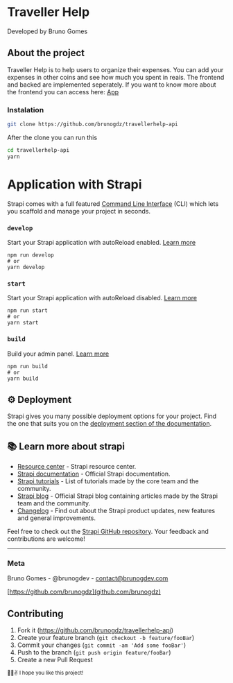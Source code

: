 # Traveller Help

Developed by Bruno Gomes

## About the project

Traveller Help is to help users to organize their expenses. You can add your expenses in other coins and see how much you spent in reais. The frontend and backed are implemented seperately. If you want to know more about the frontend you can access here: <a href="https://github.com/brunogdz/travellerhelp">App</a>

### Instalation  

```sh 
git clone https://github.com/brunogdz/travellerhelp-api
```
After the clone you can run this

```sh
cd travellerhelp-api
yarn
```

# Application with Strapi

Strapi comes with a full featured [Command Line Interface](https://docs.strapi.io/developer-docs/latest/developer-resources/cli/CLI.html) (CLI) which lets you scaffold and manage your project in seconds.

### `develop`

Start your Strapi application with autoReload enabled. [Learn more](https://docs.strapi.io/developer-docs/latest/developer-resources/cli/CLI.html#strapi-develop)

```
npm run develop
# or
yarn develop
```

### `start`

Start your Strapi application with autoReload disabled. [Learn more](https://docs.strapi.io/developer-docs/latest/developer-resources/cli/CLI.html#strapi-start)

```
npm run start
# or
yarn start
```

### `build`

Build your admin panel. [Learn more](https://docs.strapi.io/developer-docs/latest/developer-resources/cli/CLI.html#strapi-build)

```
npm run build
# or
yarn build
```

## ⚙️ Deployment

Strapi gives you many possible deployment options for your project. Find the one that suits you on the [deployment section of the documentation](https://docs.strapi.io/developer-docs/latest/setup-deployment-guides/deployment.html).

## 📚 Learn more about strapi

- [Resource center](https://strapi.io/resource-center) - Strapi resource center.
- [Strapi documentation](https://docs.strapi.io) - Official Strapi documentation.
- [Strapi tutorials](https://strapi.io/tutorials) - List of tutorials made by the core team and the community.
- [Strapi blog](https://docs.strapi.io) - Official Strapi blog containing articles made by the Strapi team and the community.
- [Changelog](https://strapi.io/changelog) - Find out about the Strapi product updates, new features and general improvements.

Feel free to check out the [Strapi GitHub repository](https://github.com/strapi/strapi). Your feedback and contributions are welcome!

---

### Meta

Bruno Gomes - @brunogdev - contact@brunogdev.com

[https://github.com/brunogdz](github.com/brunogdz)

## Contributing

1. Fork it (<https://github.com/brunogdz/travellerhelp-api>)
2. Create your feature branch (`git checkout -b feature/fooBar`)
3. Commit your changes (`git commit -am 'Add some fooBar'`)
4. Push to the branch (`git push origin feature/fooBar`)
5. Create a new Pull Request

<sub>🥶😎✌ I hope you like this project!</sub>


